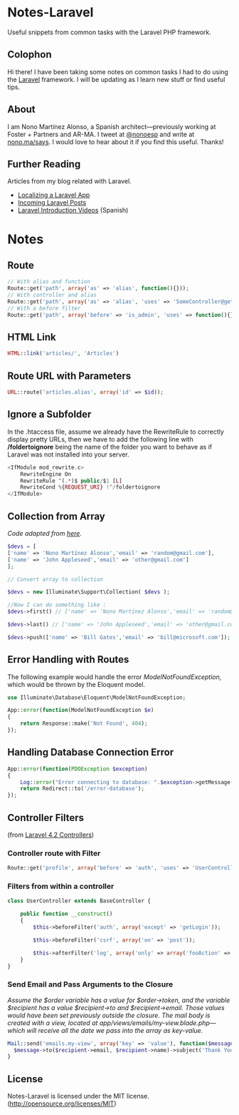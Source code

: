Notes-Laravel
=============

Useful snippets from common tasks with the Laravel PHP framework.

## Colophon

Hi there! I have been taking some notes on common tasks I had to do using the [Laravel](http://www.laravel.com) framework. I will be updating as I learn new stuff or find useful tips.

## About

I am Nono Martínez Alonso, a Spanish architect—previously working at Foster + Partners and AR-MA. I tweet at [@nonoesp](http://www.twitter.com/nonoesp) and write at [nono.ma/says](http://nono.ma/says). I would love to hear about it if you find this useful. Thanks!

## Further Reading

Articles from my blog related with Laravel.

* [Localizing a Laravel App](http://nono.ma/says/localizing-a-laravel-web-app)
* [Incoming Laravel Posts](http://nono.ma/says/incoming-laravel-posts)
* [Laravel Introduction Videos](http://nono.ma/says/laravel-introduction-videos) (Spanish)

# Notes

## Route

```php
// With alias and function
Route::get('path', array('as' => 'alias', function(){}));
// With controller and alias
Route::get('path', array('as' => 'alias', 'uses' => 'SomeController@getPage'));
// With a before filter
Route::get('path', array('before' => 'is_admin', 'uses' => function(){}));
```

## HTML Link

```php
HTML::link('articles/', 'Articles')
```

## Route URL with Parameters

```php
URL::route('articles.alias', array('id' => $id));
```

## Ignore a Subfolder

In the .htaccess file, assume we already have the RewriteRule to correctly display pretty URLs, then we have to add the following line with **/foldertoignore** being the name of the folder you want to behave as if Laravel was not installed into your server.

```php
<IfModule mod_rewrite.c>
	RewriteEngine On
	RewriteRule ^(.*)$ public/$1 [L]
	RewriteCond %{REQUEST_URI} !^/foldertoignore
</IfModule>
```

## Collection from Array
*Code adapted from [here](http://www.laravel-tricks.com/tricks/arrays-on-steroids).*

```php
$devs = [
['name' => 'Nono Martínez Alonso','email' => 'random@gmail.com'],
['name' => 'John Appleseed','email' => 'other@gmail.com']
];

// Convert array to collection

$devs = new Illuminate\Support\Collection( $devs );

//Now I can do something like :
$devs->first() // ['name' => 'Nono Martínez Alonso','email' => 'random@gmail.com']

$devs->last() // ['name' => 'John Appleseed','email' => 'other@gmail.com']

$devs->push(['name' => 'Bill Gates','email' => 'bill@microsoft.com']); // will add to collection
```

## Error Handling with Routes

The following example would handle the error *ModelNotFoundException,* which would be thrown by the Eloquent model.

```php
use Illuminate\Database\Eloquent\ModelNotFoundException;

App::error(function(ModelNotFoundException $e)
{
	return Response::make('Not Found', 404);
});
```

## Handling Database Connection Error

```php
App::error(function(PDOException $exception)
{
    Log::error("Error connecting to database: ".$exception->getMessage());
    return Redirect::to('/error-database');
});
```

## Controller Filters

(from [Laravel 4.2 Controllers](http://laravel.com/docs/4.2/controllers))

### Controller route with Filter

```php
Route::get('profile', array('before' => 'auth', 'uses' => 'UserController@showProfile'));
```

### Filters from within a controller

```php
class UserController extends BaseController {

	public function __construct()
	{
		$this->beforeFilter('auth', array('except' => 'getLogin'));

		$this->beforeFilter('csrf', array('on' => 'post'));

		$this->afterFilter('log', array('only' => array('fooAction' => 'barAction')));
	}
}
```

### Send Email and Pass Arguments to the Closure

*Assume the $order variable has a value for $order->token, and the variable $recipient has a value $recipient->to and $recipient->email. Those values would have been set previously outside the closure. The mail body is created with a view, located at app/views/emails/my-view.blade.php—which will receive all the date we pass into the array as key-value.*

```php
Mail::send('emails.my-view', array('key' => 'value'), function($message) use ($order, $recipient) {
  $message->to($recipient->email, $recipient->name)->subject('Thank You for Your Order '.$order->token);
}
```

## License

Notes-Laravel is licensed under the MIT license. (http://opensource.org/licenses/MIT)